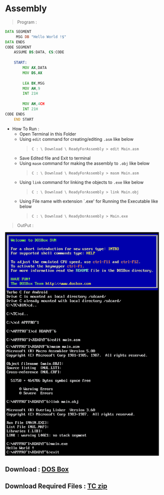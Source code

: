 # Assembly

> Program :

```asm
DATA SEGMENT
     MSG DB "Hello World !$"
DATA ENDS
CODE SEGMENT  
    ASSUME DS:DATA, CS:CODE
    
    START:
        MOV AX,DATA
        MOV DS,AX
        
        LEA DX,MSG
        MOV AH,9
        INT 21H
        
        MOV AH,4CH
        INT 21H
CODE ENDS
    END START
```

* How To Run :   
   * Open Terminal in this Folder
   * Using `edit` command for creating/editing `.asm` like below
      > `C : \ Download \ ReadyForAssembly > edit Main.asm`
   * Save Edited file and Exit to terminal
   * Using `masm` command for making the assembly to `.obj` like below
      > `C : \ Download \ ReadyForAssembly > masm Main.asm`
   * Using `link` command for linking the objects to `.exe` like below
      > `C : \ Download \ ReadyForAssembly > link Main.obj`
   * Using File name with extension `.exe' for Running the Executable like below
      > `C : \ Download \ ReadyDorAssembly > Main.exe`

> OutPut :

![Output](output.png)

## Download : [DOS Box](DOS%20Box_1.1.1.apk?raw=true)
## Download Required Files : [TC zip](TC.zip?raw=true)
